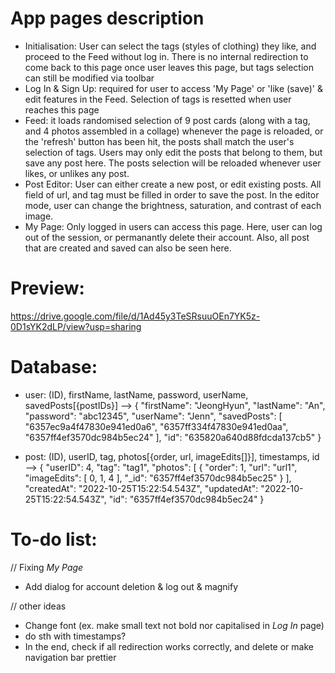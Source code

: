 # App pages description

- Initialisation: User can select the tags (styles of clothing) they like, and proceed to the Feed without log in. There is no internal redirection to come back to this page once user leaves this page, but tags selection can still be modified via toolbar
- Log In & Sign Up: required for user to access 'My Page' or 'like (save)' & edit features in the Feed. Selection of tags is resetted when user reaches this page
- Feed: it loads randomised selection of 9 post cards (along with a tag, and 4 photos assembled in a collage) whenever the page is reloaded, or the 'refresh' button has been hit, the posts shall match the user's selection of tags. Users may only edit the posts that belong to them, but save any post here. The posts selection will be reloaded whenever user likes, or unlikes any post.
- Post Editor: User can either create a new post, or edit existing posts. All field of url, and tag must be filled in order to save the post. In the editor mode, user can change the brightness, saturation, and contrast of each image.
- My Page: Only logged in users can access this page. Here, user can log out of the session, or permanantly delete their account. Also, all post that are created and saved can also be seen here.

# Preview:
https://drive.google.com/file/d/1Ad45y3TeSRsuuOEn7YK5z-0D1sYK2dLP/view?usp=sharing

# Database:
- user: (ID), firstName, lastName, password, userName, savedPosts[{postIDs}]
--> {
    "firstName": "JeongHyun",
    "lastName": "An",
    "password": "abc12345",
    "userName": "Jenn",
    "savedPosts": [
        "6357ec9a4f47830e941ed0a6",
        "6357ff334f47830e941ed0aa",
        "6357ff4ef3570dc984b5ec24"
    ],
    "id": "635820a640d88fdcda137cb5"
}

- post: (ID), userID, tag, photos[{order, url, imageEdits[]}], timestamps, id
--> {
        "userID": 4,
        "tag": "tag1",
        "photos": [
            {
                "order": 1,
                "url": "url1",
                "imageEdits": [
                    0,
                    1,
                    4
                ],
                "_id": "6357ff4ef3570dc984b5ec25"
            }
        ],
        "createdAt": "2022-10-25T15:22:54.543Z",
        "updatedAt": "2022-10-25T15:22:54.543Z",
        "id": "6357ff4ef3570dc984b5ec24"
    }

# To-do list:
// Fixing *My Page*
- Add dialog for account deletion & log out & magnify

// other ideas
- Change font (ex. make small text not bold nor capitalised in *Log In* page)
- do sth with timestamps?
- In the end, check if all redirection works correctly, and delete or make navigation bar prettier
